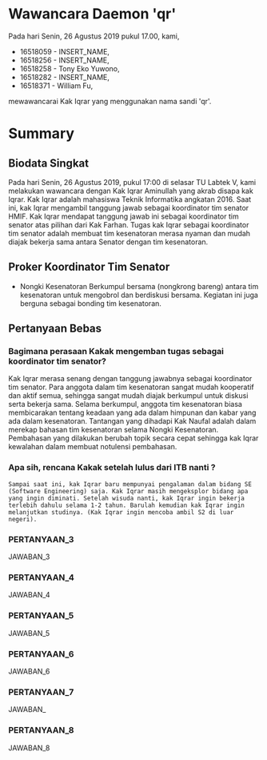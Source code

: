 # Wawancara Daemon 'qr'
Pada hari Senin, 26 Agustus 2019 pukul 17.00, kami,
- 16518059 - INSERT_NAME,
- 16518256 - INSERT_NAME,
- 16518258 - Tony Eko Yuwono,
- 16518282 - INSERT_NAME,
- 16518371 - William Fu,

mewawancarai Kak Iqrar yang menggunakan nama sandi 'qr'.

# Summary
## Biodata Singkat
Pada hari Senin, 26 Agustus 2019, pukul 17:00 di selasar TU Labtek V, kami melakukan wawancara dengan Kak Iqrar Aminullah yang akrab disapa kak Iqrar. Kak Iqrar adalah mahasiswa Teknik Informatika angkatan 2016. Saat ini, kak Iqrar mengambil tanggung jawab sebagai koordinator tim senator HMIF. Kak Iqrar mendapat tanggung jawab ini sebagai koordinator tim senator atas pilihan dari Kak Farhan. Tugas kak Iqrar sebagai koordinator tim senator adalah membuat tim kesenatoran merasa nyaman dan mudah diajak bekerja sama antara Senator dengan tim kesenatoran.

## Proker Koordinator Tim Senator
* Nongki Kesenatoran
Berkumpul bersama (nongkrong bareng) antara tim kesenatoran untuk mengobrol dan berdiskusi bersama. Kegiatan ini juga berguna sebagai bonding tim kesenatoran.

## Pertanyaan Bebas
### Bagimana perasaan Kakak mengemban tugas sebagai koordinator tim senator?
  Kak Iqrar merasa senang dengan tanggung jawabnya sebagai koordinator tim senator. Para anggota dalam tim kesenatoran sangat mudah kooperatif dan aktif semua, sehingga sangat mudah diajak berkumpul untuk diskusi serta bekerja sama. Selama berkumpul, anggota tim kesenatoran biasa membicarakan tentang keadaan yang ada dalam himpunan dan kabar yang ada dalam kesenatoran.
  Tantangan yang dihadapi Kak Naufal adalah dalam merekap bahasan tim kesenatoran selama Nongki Kesenatoran. Pembahasan yang dilakukan berubah topik secara cepat sehingga kak Iqrar kewalahan dalam membuat notulensi pembahasan.  

### Apa sih, rencana Kakak setelah lulus dari ITB nanti ?
	Sampai saat ini, kak Iqrar baru mempunyai pengalaman dalam bidang SE (Software Engineering) saja. Kak Iqrar masih mengeksplor bidang apa yang ingin diminati. Setelah wisuda nanti, kak Iqrar ingin bekerja terlebih dahulu selama 1-2 tahun. Barulah kemudian kak Iqrar ingin melanjutkan studinya. (Kak Iqrar ingin mencoba ambil S2 di luar negeri). 

### PERTANYAAN_3
  JAWABAN_3

### PERTANYAAN_4
  JAWABAN_4

### PERTANYAAN_5
  JAWABAN_5

### PERTANYAAN_6
  JAWABAN_6

### PERTANYAAN_7
  JAWABAN_

### PERTANYAAN_8
  JAWABAN_8